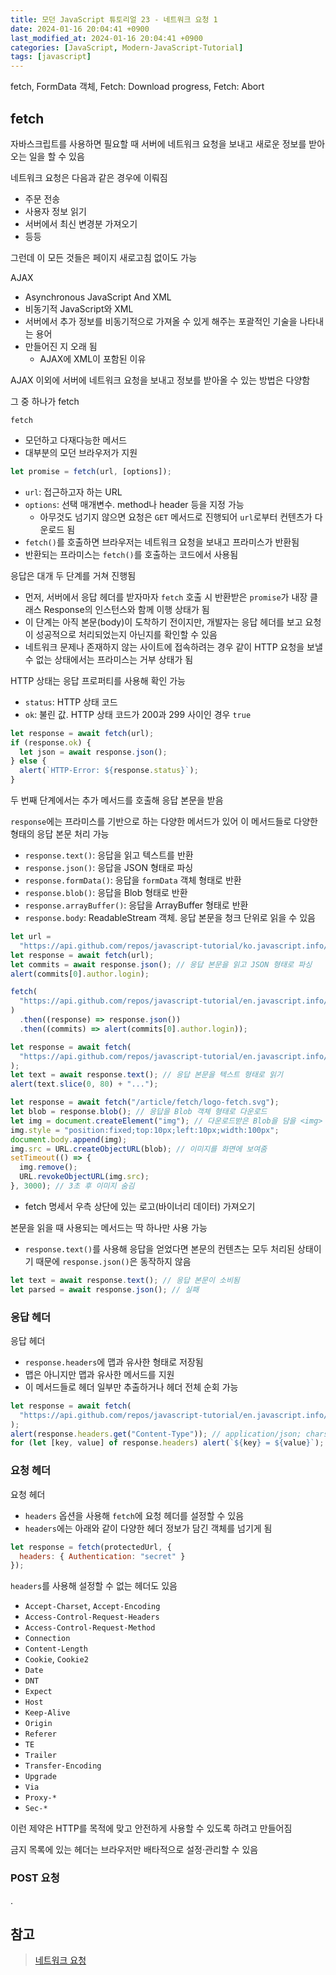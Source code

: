 ```yaml
---
title: 모던 JavaScript 튜토리얼 23 - 네트워크 요청 1
date: 2024-01-16 20:04:41 +0900
last_modified_at: 2024-01-16 20:04:41 +0900
categories: [JavaScript, Modern-JavaScript-Tutorial]
tags: [javascript]
---
```


fetch, FormData 객체, Fetch: Download progress, Fetch: Abort

## fetch

자바스크립트를 사용하면 필요할 때 서버에 네트워크 요청을 보내고 새로운 정보를 받아오는 일을 할 수 있음

네트워크 요청은 다음과 같은 경우에 이뤄짐

- 주문 전송
- 사용자 정보 읽기
- 서버에서 최신 변경분 가져오기
- 등등

그런데 이 모든 것들은 페이지 새로고침 없이도 가능

AJAX

- Asynchronous JavaScript And XML
- 비동기적 JavaScript와 XML
- 서버에서 추가 정보를 비동기적으로 가져올 수 있게 해주는 포괄적인 기술을 나타내는 용어
- 만들어진 지 오래 됨
  - AJAX에 XML이 포함된 이유

AJAX 이외에 서버에 네트워크 요청을 보내고 정보를 받아올 수 있는 방법은 다양함

그 중 하나가 fetch

`fetch`

- 모던하고 다재다능한 메서드
- 대부분의 모던 브라우저가 지원

```javascript
let promise = fetch(url, [options]);
```

- `url`: 접근하고자 하는 URL
- `options`: 선택 매개변수. method나 header 등을 지정 가능
  - 아무것도 넘기지 않으면 요청은 `GET` 메서드로 진행되어 `url`로부터 컨텐츠가 다운로드 됨
- `fetch()`를 호출하면 브라우저는 네트워크 요청을 보내고 프라미스가 반환됨
- 반환되는 프라미스는 `fetch()`를 호출하는 코드에서 사용됨

응답은 대개 두 단계를 거쳐 진행됨

- 먼저, 서버에서 응답 헤더를 받자마자 `fetch` 호출 시 반환받은 `promise`가 내장 클래스 Response의 인스턴스와 함께 이행 상태가 됨
- 이 단계는 아직 본문(body)이 도착하기 전이지만, 개발자는 응답 헤더를 보고 요청이 성공적으로 처리되었는지 아닌지를 확인할 수 있음
- 네트워크 문제나 존재하지 않는 사이트에 접속하려는 경우 같이 HTTP 요청을 보낼 수 없는 상태에서는 프라미스는 거부 상태가 됨

HTTP 상태는 응답 프로퍼티를 사용해 확인 가능

- `status`: HTTP 상태 코드
- `ok`: 불린 값. HTTP 상태 코드가 200과 299 사이인 경우 `true`

```javascript
let response = await fetch(url);
if (response.ok) {
  let json = await response.json();
} else {
  alert(`HTTP-Error: ${response.status}`);
}
```

두 번째 단계에서는 추가 메서드를 호출해 응답 본문을 받음

`response`에는 프라미스를 기반으로 하는 다양한 메서드가 있어 이 메서드들로 다양한 형태의 응답 본문 처리 가능

- `response.text()`: 응답을 읽고 텍스트를 반환
- `response.json()`: 응답을 JSON 형태로 파싱
- `response.formData()`: 응답을 `formData` 객체 형태로 반환
- `response.blob()`: 응답을 Blob 형태로 반환
- `response.arrayBuffer()`: 응답을 ArrayBuffer 형태로 반환
- `response.body`: ReadableStream 객체. 응답 본문을 청크 단위로 읽을 수 있음

```javascript
let url =
  "https://api.github.com/repos/javascript-tutorial/ko.javascript.info/commits";
let response = await fetch(url);
let commits = await response.json(); // 응답 본문을 읽고 JSON 형태로 파싱
alert(commits[0].author.login);
```

```javascript
fetch(
  "https://api.github.com/repos/javascript-tutorial/en.javascript.info/commits"
)
  .then((response) => response.json())
  .then((commits) => alert(commits[0].author.login));
```

```javascript
let response = await fetch(
  "https://api.github.com/repos/javascript-tutorial/en.javascript.info/commits"
);
let text = await response.text(); // 응답 본문을 텍스트 형태로 읽기
alert(text.slice(0, 80) + "...");
```

```javascript
let response = await fetch("/article/fetch/logo-fetch.svg");
let blob = response.blob(); // 응답을 Blob 객체 형태로 다운로드
let img = document.createElement("img"); // 다운로드받은 Blob을 담을 <img>
img.style = "position:fixed;top:10px;left:10px;width:100px";
document.body.append(img);
img.src = URL.createObjectURL(blob); // 이미지를 화면에 보여줌
setTimeout(() => {
  img.remove();
  URL.revokeObjectURL(img.src);
}, 3000); // 3초 후 이미지 숨김
```

- fetch 명세서 우측 상단에 있는 로고(바이너리 데이터) 가져오기

본문을 읽을 때 사용되는 메서드는 딱 하나만 사용 가능

- `response.text()`를 사용해 응답을 얻었다면 본문의 컨텐츠는 모두 처리된 상태이기 때문에 `response.json()`은 동작하지 않음

```javascript
let text = await response.text(); // 응답 본문이 소비됨
let parsed = await response.json(); // 실패
```

### 응답 헤더

응답 헤더

- `response.headers`에 맵과 유사한 형태로 저장됨
- 맵은 아니지만 맵과 유사한 메서드를 지원
- 이 메서드들로 헤더 일부만 추출하거나 헤더 전체 순회 가능

```javascript
let response = await fetch(
  "https://api.github.com/repos/javascript-tutorial/en.javascript.info/commits"
);
alert(response.headers.get("Content-Type")); // application/json; charset=utf-8 (헤더 일부를 추출)
for (let [key, value] of response.headers) alert(`${key} = ${value}`); // 헤더 전체를 순회
```

### 요청 헤더

요청 헤더

- `headers` 옵션을 사용해 `fetch`에 요청 헤더를 설정할 수 있음
- `headers`에는 아래와 같이 다양한 헤더 정보가 담긴 객체를 넘기게 됨

```javascript
let response = fetch(protectedUrl, {
  headers: { Authentication: "secret" }
});
```

`headers`를 사용해 설정할 수 없는 헤더도 있음

- `Accept-Charset`, `Accept-Encoding`
- `Access-Control-Request-Headers`
- `Access-Control-Request-Method`
- `Connection`
- `Content-Length`
- `Cookie`, `Cookie2`
- `Date`
- `DNT`
- `Expect`
- `Host`
- `Keep-Alive`
- `Origin`
- `Referer`
- `TE`
- `Trailer`
- `Transfer-Encoding`
- `Upgrade`
- `Via`
- `Proxy-*`
- `Sec-*`

이런 제약은 HTTP를 목적에 맞고 안전하게 사용할 수 있도록 하려고 만들어짐

금지 목록에 있는 헤더는 브라우저만 배타적으로 설정·관리할 수 있음

### POST 요청

.

## 참고

> [네트워크 요청](https://ko.javascript.info/network)
